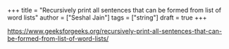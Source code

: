 +++
title = "Recursively print all sentences that can be formed from list of word lists"
author = ["Seshal Jain"]
tags = ["string"]
draft = true
+++

<https://www.geeksforgeeks.org/recursively-print-all-sentences-that-can-be-formed-from-list-of-word-lists/>
